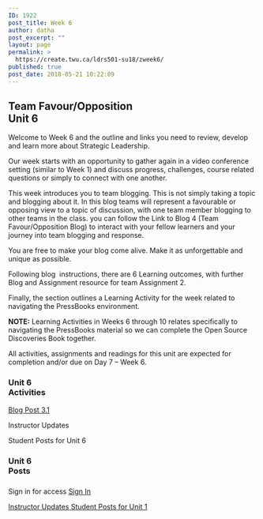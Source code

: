 ```yaml
---
ID: 1922
post_title: Week 6
author: datha
post_excerpt: ""
layout: page
permalink: >
  https://create.twu.ca/ldrs501-su18/zweek6/
published: true
post_date: 2018-05-21 10:22:09
---
```

<!--themify_builder_static--><h2>Team Favour/Opposition<br/>Unit 6</h2>
 <p>Welcome to Week 6 and the outline and links you need to review, develop and learn more about Strategic Leadership.</p><p>Our week starts with an opportunity to gather again in a video conference setting (similar to Week 1) and discuss progress, challenges, course related questions or simply to connect with one another.</p><p>This week introduces you to team blogging. This is not simply taking a topic and blogging about it. In this blog teams will represent a favourable or opposing view to a topic of discussion, with one team member blogging to other teams in the class. you can follow the Link to Blog 4 (Team Favour/Opposition Blog) to interact with your fellow learners and your journey into team blogging and response.</p><p>You are free to make your blog come alive. Make it as unforgettable and unique as possible.</p><p>Following blog  instructions, there are 6 Learning outcomes, with further Blog and Assignment resource for team Assignment 2.</p><p>Finally, the section outlines a Learning Activity for the week related to navigating the PressBooks environment.</p><p><strong>NOTE:</strong> Learning Activities in Weeks 6 through 10 relates specifically to navigating the PressBooks material so we can complete the Open Source Discoveries Book together.</p><p>All activities, assignments and readings for this unit are expected for completion and/or due on Day 7 &#8211; Week 6.</p>
<h3>Unit 6<br/>Activities</h3>
 
 <a href="https://create.twu.ca/ldrs501-su18/unit-6/"> Blog Post 3.1 </a> 
 
 Instructor Updates 
 
 Student Posts for Unit 6 
<h3>Unit 6<br/>Posts</h3>
 
 <h3></h3> Sign in for access 
 <a href="https://create.twu.ca/wp-admin"> Sign In </a> 
 
 <a href="https://create.twu.ca/ldrs501-su18/category/u6-updates"> Instructor Updates </a> <a href="https://create.twu.ca/ldrs501-su18/category/unit-6"> Student Posts for Unit 1 </a><!--/themify_builder_static-->